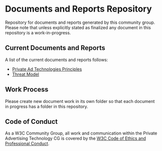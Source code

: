 # Documents and Reports Repository

Repository for documents and reports generated by this community group. Please note that unless explicitly stated as finalized any document in this repository is a work-in-progress. 

## Current Documents and Reports

A list of the current documents and reports follows:

* [Private Ad Technologies Principles](https://patcg.github.io/docs-and-reports/principles/)
* [Threat Model](https://github.com/patcg/docs-and-reports/tree/main/threat-model)

## Work Process

Please create new document work in its own folder so that each document in progress has a folder in this repository. 

## Code of Conduct

As a W3C Community Group, all work and communication within the Private Advertising Technology CG is covered by the [W3C Code of Ethics and Professional Conduct](https://www.w3.org/Consortium/cepc/).
